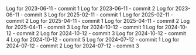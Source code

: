 Log for 2023-06-11 - commit 1
Log for 2023-06-11 - commit 2
Log for 2023-06-11 - commit 3
Log for 2025-02-11 - commit 1
Log for 2025-02-11 - commit 2
Log for 2025-04-11 - commit 1
Log for 2025-04-11 - commit 2
Log for 2025-04-11 - commit 3
Log for 2024-10-12 - commit 1
Log for 2024-10-12 - commit 2
Log for 2024-10-12 - commit 3
Log for 2024-10-12 - commit 4
Log for 2024-10-12 - commit 5
Log for 2024-07-12 - commit 1
Log for 2024-07-12 - commit 2
Log for 2024-07-12 - commit 3
